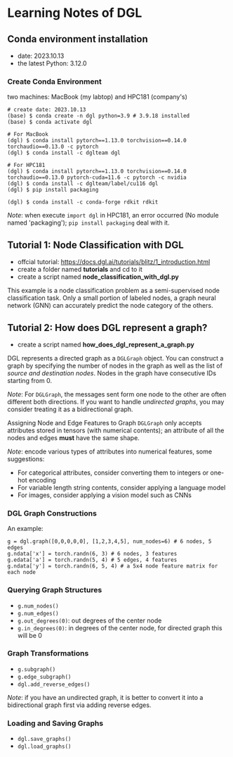 # Learning Notes of DGL

## Conda environment installation

 - date: 2023.10.13
 - the latest Python: 3.12.0

### Create Conda Environment

two machines: MacBook (my labtop) and HPC181 (company's)

```
# create date: 2023.10.13
(base) $ conda create -n dgl python=3.9 # 3.9.18 installed
(base) $ conda activate dgl

# For MacBook
(dgl) $ conda install pytorch==1.13.0 torchvision==0.14.0 torchaudio==0.13.0 -c pytorch
(dgl) $ conda install -c dglteam dgl

# For HPC181
(dgl) $ conda install pytorch==1.13.0 torchvision==0.14.0 torchaudio==0.13.0 pytorch-cuda=11.6 -c pytorch -c nvidia
(dgl) $ conda install -c dglteam/label/cu116 dgl
(dgl) $ pip install packaging

(dgl) $ conda install -c conda-forge rdkit rdkit
```

*Note*: when execute `import dgl` in HPC181, an error occurred (No module named 'packaging'); `pip install packaging` deal with it.

## Tutorial 1: Node Classification with DGL

 - offcial tutorial: https://docs.dgl.ai/tutorials/blitz/1_introduction.html
 - create a folder named **tutorials** and cd to it
 - create a script named **node_classification_with_dgl.py**

This example is a node classification problem as a semi-supervised node classification task. Only a small portion of labeled nodes, a graph neural network (GNN) can accurately predict the node category of the others.  

## Tutorial 2: How does DGL represent a graph?

 - create a script named **how_does_dgl_represent_a_graph.py**

DGL represents a directed graph as a `DGLGraph` object. You can construct a graph by specifying the number of nodes in the graph as well as the list of *source and destination nodes*. Nodes in the graph have consecutive IDs starting from 0.

*Note*: For `DGLGraph`, the messages sent form one node to the other are often different both directions. If you want to handle *undirected graphs*, you may consider treating it as a bidirectional graph. 

Assigning Node and Edge Features to Graph
`DGLGraph` only accepts attributes stored in tensors (with numerical contents); an attribute of all the nodes and edges **must** have the same shape.

*Note*: encode various types of attributes into numerical features, some suggestions:
 - For categorical attributes, consider converting them to integers or one-hot encoding
 - For variable length string contents, consider applying a language model
 - For images, consider applying a vision model such as CNNs

### DGL Graph Constructions

An example:
```
g = dgl.graph([0,0,0,0,0], [1,2,3,4,5], num_nodes=6) # 6 nodes, 5 edges
g.ndata['x'] = torch.randn(6, 3) # 6 nodes, 3 features
g.edata['a'] = torch.randn(5, 4) # 5 edges, 4 features
g.ndata['y'] = torch.randn(6, 5, 4) # a 5x4 node feature matrix for each node
```


### Querying Graph Structures

 - `g.num_nodes()`
 - `g.num_edges()`
 - `g.out_degrees(0)`: out degrees of the center node
 - `g.in_degrees(0)`: in degrees of the center node, for directed graph this will be 0

### Graph Transformations

 - `g.subgraph()`
 - `g.edge_subgraph()`
 - `dgl.add_reverse_edges()`

*Note*: if you have an undirected graph, it is better to convert it into a bidirectional graph first via adding reverse edges.

### Loading and Saving Graphs

 - `dgl.save_graphs()`
 - `dgl.load_graphs()`

